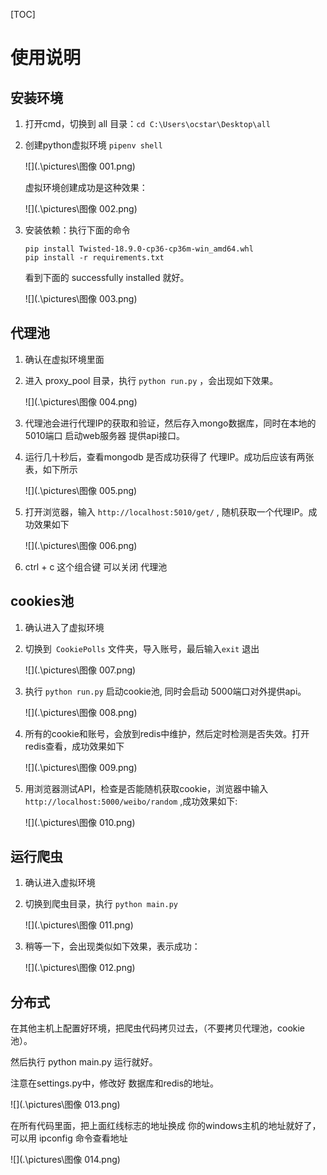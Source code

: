 [TOC]



# 使用说明

## 安装环境

1. 打开cmd，切换到 all 目录：`cd C:\Users\ocstar\Desktop\all`

2. 创建python虚拟环境 `pipenv shell`

   ![](.\pictures\图像 001.png)

   虚拟环境创建成功是这种效果：

   ![](.\pictures\图像 002.png)

3. 安装依赖：执行下面的命令

   ```
   pip install Twisted-18.9.0-cp36-cp36m-win_amd64.whl
   pip install -r requirements.txt
   ```

   看到下面的 successfully installed 就好。

   ![](.\pictures\图像 003.png)



## 代理池

1. 确认在虚拟环境里面

2. 进入 proxy_pool 目录，执行 `python run.py` ，会出现如下效果。

   ![](.\pictures\图像 004.png)

3. 代理池会进行代理IP的获取和验证，然后存入mongo数据库，同时在本地的 5010端口 启动web服务器 提供api接口。

4. 运行几十秒后，查看mongodb 是否成功获得了 代理IP。成功后应该有两张表，如下所示

   ![](.\pictures\图像 005.png)

5. 打开浏览器，输入 `http://localhost:5010/get/` , 随机获取一个代理IP。成功效果如下

   ![](.\pictures\图像 006.png)

6. ctrl + c  这个组合键 可以关闭 代理池



## cookies池

1. 确认进入了虚拟环境

2. 切换到` CookiePolls`  文件夹，导入账号，最后输入`exit` 退出

   ![](.\pictures\图像 007.png)

3. 执行 `python run.py` 启动cookie池, 同时会启动 5000端口对外提供api。

   ![](.\pictures\图像 008.png)

4. 所有的cookie和账号，会放到redis中维护，然后定时检测是否失效。打开redis查看，成功效果如下

   ![](.\pictures\图像 009.png)

5. 用浏览器测试API，检查是否能随机获取cookie，浏览器中输入 `http://localhost:5000/weibo/random` ,成功效果如下:

   ![](.\pictures\图像 010.png)



## 运行爬虫

1. 确认进入虚拟环境

2. 切换到爬虫目录，执行 `python main.py`

   ![](.\pictures\图像 011.png)

3. 稍等一下，会出现类似如下效果，表示成功：

   ![](.\pictures\图像 012.png)





## 分布式

在其他主机上配置好环境，把爬虫代码拷贝过去，（不要拷贝代理池，cookie池）。

然后执行 python main.py 运行就好。

注意在settings.py中，修改好 数据库和redis的地址。

![](.\pictures\图像 013.png)

在所有代码里面，把上面红线标志的地址换成 你的windows主机的地址就好了，可以用 ipconfig 命令查看地址

![](.\pictures\图像 014.png)

